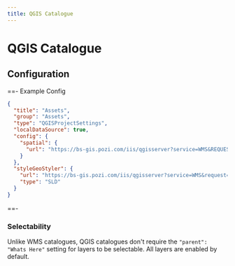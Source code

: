 ```yaml
---
title: QGIS Catalogue
---
```


# QGIS Catalogue

## Configuration

==- Example Config

```json
{
  "title": "Assets",
  "group": "Assets",
  "type": "QGISProjectSettings",
  "localDataSource": true,
  "config": {
    "spatial": {
      "url": "https://bs-gis.pozi.com/iis/qgisserver?service=WMS&REQUEST=GetProjectSettings&MAP=//bs-intra/GIS/System/POZI/QGIS Projects/Assets.qgs"
    }
  },
  "styleGeoStyler": {
    "url": "https://bs-gis.pozi.com/iis/qgisserver?service=WMS&request=GetStyles&MAP=//bs-intra/GIS/System/POZI/QGIS Projects/Assets.qgs",
    "type": "SLD"
  }
}
```

==-

### Selectability

Unlike WMS catalogues, QGIS catalogues don't require the `"parent": "Whats Here"` setting for layers to be selectable. All layers are enabled by default.

